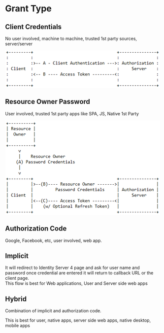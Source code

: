 # Grant Type

## Client Credentials

No user involved, machine to machine, trusted 1st party sources, server/server

![](../.gitbook/assets/image%20%288%29.png)

## Resource Owner Password

User involved, trusted 1st party apps like SPA, JS, Native 1st Party

![](../.gitbook/assets/image%20%2811%29.png)

## Authorization Code

Google, Facebook, etc, user involved, web app.

## Implicit

It will redirect to Identity Server 4 page and ask for user name and password once credential are entered it will return to callback URL or the client page.  
This flow is best for Web applications, User and Server side web apps

## Hybrid

Combination of implicit and authorization code.

This is best for user, native apps, server side web apps, native desktop, mobile apps

